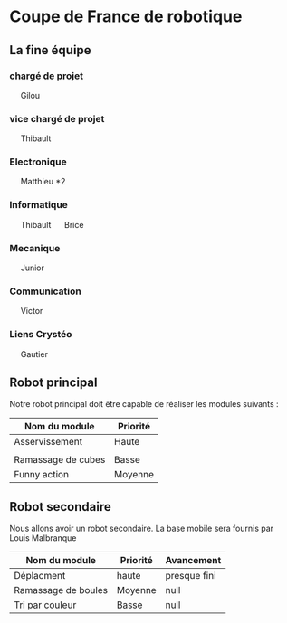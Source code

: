 # Coupe de France de robotique

## La fine équipe
### chargé de projet
&nbsp;&nbsp;&nbsp;&nbsp;  Gilou
### vice chargé de projet
&nbsp;&nbsp;&nbsp;&nbsp;  Thibault

### Electronique 
&nbsp;&nbsp;&nbsp;&nbsp;  Matthieu *2
  
### Informatique
&nbsp;&nbsp;&nbsp;&nbsp;  Thibault
&nbsp;&nbsp;&nbsp;&nbsp;  Brice

### Mecanique
&nbsp;&nbsp;&nbsp;&nbsp;  Junior
  
### Communication
&nbsp;&nbsp;&nbsp;&nbsp;  Victor

### Liens Crystéo
&nbsp;&nbsp;&nbsp;&nbsp;  Gautier

## Robot principal

Notre robot principal doit être capable de réaliser les modules suivants :

| Nom du module | Priorité |
|---|---|
|Asservissement|Haute|
|||
|Ramassage de cubes |Basse|
|Funny action |Moyenne|

## Robot secondaire

Nous allons avoir un robot secondaire. La base mobile sera fournis par Louis Malbranque

| Nom du module | Priorité | Avancement |
|---|---|---|
|Déplacment| haute | presque fini |
|Ramassage de boules |Moyenne|null|
|Tri par couleur |Basse|null|


